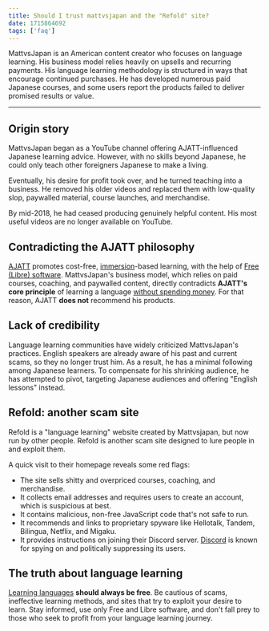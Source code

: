 ```yaml
---
title: Should I trust mattvsjapan and the "Refold" site?
date: 1715864692
tags: ['faq']
---
```


MattvsJapan is an American content creator who focuses on language learning.
His business model relies heavily on upsells and recurring payments.
His language learning methodology is structured in ways that encourage continued purchases.
He has developed numerous paid Japanese courses,
and some users report
the products failed to deliver promised results or value.

****

## Origin story

MattvsJapan began as a YouTube channel
offering AJATT-influenced Japanese learning advice.
However,
with no skills beyond Japanese,
he could only teach other foreigners Japanese to make a living.

Eventually,
his desire for profit took over,
and he turned teaching into a business.
He removed his older videos
and replaced them with low-quality slop,
paywalled material,
course launches,
and merchandise.

By mid-2018,
he had ceased producing genuinely helpful content.
His most useful videos are no longer available on YouTube.

## Contradicting the AJATT philosophy

[AJATT](whats-ajatt.html) promotes cost-free,
[immersion](whats-immersion.html)-based learning,
with the help of [Free (Libre) software](https://www.gnu.org/philosophy/free-sw.html).
MattvsJapan's business model,
which relies on paid courses, coaching, and paywalled content,
directly contradicts
**AJATT's core principle**
of learning a language [without spending money](foreword.html#its-free).
For that reason,
AJATT **does not** recommend his products.

## Lack of credibility

Language learning communities have widely criticized MattvsJapan's practices.
English speakers are already aware of his past and current scams,
so they no longer trust him.
As a result,
he has a minimal following among Japanese learners.
To compensate for his shrinking audience,
he has attempted to pivot,
targeting Japanese audiences and offering "English lessons" instead.

## Refold: another scam site

Refold is a "language learning" website created by Mattvsjapan,
but now run by other people.
Refold is another scam site designed to lure people in and exploit them.

A quick visit to their homepage reveals some red flags:

* The site sells shitty and overpriced courses, coaching, and merchandise.
* It collects email addresses
  and requires users to create an account,
  which is suspicious at best.
* It contains malicious,
  non-free JavaScript code that's not safe to run.
* It recommends and links to proprietary spyware
  like Hellotalk, Tandem, Bilingua, Netflix, and Migaku.
* It provides instructions on joining their Discord server.
  [Discord](https://spyware.neocities.org/articles/discord.html)
  is known for spying on and politically suppressing its users.

## The truth about language learning

[Learning languages](table-of-contents.html) **should always be free**.
Be cautious of scams,
ineffective learning methods,
and sites that try to exploit your desire to learn.
Stay informed,
use only Free and Libre software,
and don't fall prey to those who seek to profit from your language learning journey.

